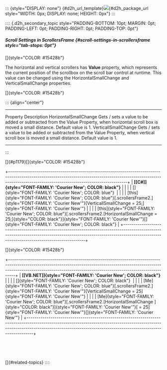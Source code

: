 ::: {style="DISPLAY: none"}
[](ms-xhelp:///?Id=d2h_url_template){#d2h_url_template}![](!package_url!){#d2h_package_url style="WIDTH: 0px; DISPLAY: none; HEIGHT: 0px"}
:::

:::: {.d2h_secondary_topic style="PADDING-BOTTOM: 10pt; MARGIN: 0pt; PADDING-LEFT: 0pt; PADDING-RIGHT: 0pt; PADDING-TOP: 0pt"}
##### Scroll Settings in ScrollersFrame {#scroll-settings-in-scrollersframe style="tab-stops: 0pt"}

[]{style="COLOR: #15428b"} 

The horizontal and vertical scrollers has **Value** property, which represents the current position of the scrollbox on the scroll bar control at runtime. This value can be changed using the HorizontalSmallChange and VerticalSmallChange properties.

[]{style="COLOR: #15428b"} 

::: {align="center"}
  ----------------------- --------------------------------------------------------------------------------------------------------------------------------------------------
  Property                Description
  HorizontalSmallChange   Gets / sets a value to be added or subtracted from the Value Property, when horizontal scroll box is moved a small distance. Default value is 1.
  VerticallSmallChange    Gets / sets a value to be added or subtracted from the Value Property, when vertical scroll box is moved a small distance. Default value is 1.
  ----------------------- --------------------------------------------------------------------------------------------------------------------------------------------------
:::

[]{#p1179}[]{style="COLOR: #15428b"} 

+-----------------------------------------------------------------------------------------------------------------------------------------------------------------------------------------------------------------------+
| **[\[C#\]]{style="FONT-FAMILY: 'Courier New'; COLOR: black"}**                                                                                                                                                        |
|                                                                                                                                                                                                                       |
| []{style="FONT-FAMILY: 'Courier New'; COLOR: blue"}                                                                                                                                                                   |
|                                                                                                                                                                                                                       |
| [this]{style="FONT-FAMILY: 'Courier New'; COLOR: blue"}[.scrollersFrame2.]{style="FONT-FAMILY: 'Courier New'"}[VerticallSmallChange = 25;]{style="FONT-FAMILY: 'Courier New'"}                                        |
|                                                                                                                                                                                                                       |
| [this]{style="FONT-FAMILY: 'Courier New'; COLOR: blue"}[.scrollersFrame2.[HorizontalSmallChange = 25;]{style="COLOR: black"}]{style="FONT-FAMILY: 'Courier New'"}[]{style="FONT-FAMILY: 'Courier New'; COLOR: black"} |
+-----------------------------------------------------------------------------------------------------------------------------------------------------------------------------------------------------------------------+

[]{style="COLOR: #15428b"} 

+---------------------------------------------------------------------------------------------------------------------------------------------------------------------------------------------------------------------------------------------+
| **[\[VB.NET\]]{style="FONT-FAMILY: 'Courier New'; COLOR: black"}**                                                                                                                                                                          |
|                                                                                                                                                                                                                                             |
| []{style="FONT-FAMILY: 'Courier New'; COLOR: black"}                                                                                                                                                                                        |
|                                                                                                                                                                                                                                             |
| [Me]{style="FONT-FAMILY: 'Courier New'; COLOR: blue"}[.scrollersFrame2.]{style="FONT-FAMILY: 'Courier New'"}[VerticallSmallChange = 25]{style="FONT-FAMILY: 'Courier New'"}                                                                 |
|                                                                                                                                                                                                                                             |
| [Me]{style="FONT-FAMILY: 'Courier New'; COLOR: blue"}[.scrollersFrame2.[HorizontalSmallChange ]{style="COLOR: black"}]{style="FONT-FAMILY: 'Courier New'"}[ = 25]{style="FONT-FAMILY: 'Courier New'"}[]{style="FONT-FAMILY: 'Courier New'"} |
+---------------------------------------------------------------------------------------------------------------------------------------------------------------------------------------------------------------------------------------------+

 

 

[]{#related-topics}
::::

